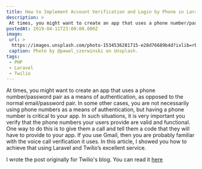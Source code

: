 ```yaml
---
title: How to Implement Account Verification and Login by Phone in Laravel
description: >
 At times, you might want to create an app that uses a phone number/password pair as a means of authentication, as opposed to the normal email/password pair. At such times, verifying that your users are giving you a valid an functional phone numbers is important. This article teaches you to do so.
postedAt: 2019-04-11T23:00:00.000Z
image: 
 url: >
  https://images.unsplash.com/photo-1534536281715-e28d76689b4d?ixlib=rb-1.2.1&ixid=eyJhcHBfaWQiOjEyMDd9&auto=format&fit=crop&w=1650&q=100
 caption: Photo by @pawel_czerwinski on Unsplash.
tags:
 - PHP
 - Laravel
 - Twilio
---
```

At times, you might want to create an app that uses a phone number/password pair as a means of authentication, as opposed to the normal email/password pair. In some other cases, you are not necessarily using phone numbers as a means of authentication, but having a phone number is critical to your app. In such situations, it is very important you verify that the phone numbers your users provide are valid and functional. One way to do this is to give them a call and tell them a code that they will have to provide to your app. If you use Gmail, then you are probably familiar with the voice call verification it uses. In this article, I showed you how to achieve that using Laravel and Twilio’s excellent service.

I wrote the post originally for Twilio's blog. You can read it [here](https://www.twilio.com/blog/implement-account-verification-login-by-phone-laravel-php) 